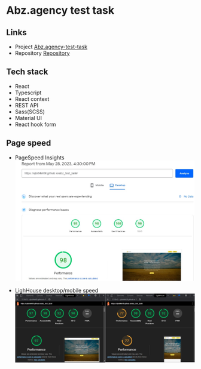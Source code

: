 # Abz.agency test task

## Links

- Project [Abz.agency-test-task](https://xjlott4eh9l.github.io/abz_test_task/)
- Repository [Repository](https://github.com/XJloTT4eH9l/abz_test_task)

## Tech stack
- React
- Typescript
- React context
- REST API
- Sass(SCSS)
- Material UI
- React hook form

## Page speed

- PageSpeed Insights
![PageSpeed Insights](/src/assets/img/computerPageSpeed.jpg "Computer page speed")

- LighHouse desktop/mobile speed
![LighHouse](/src/assets/img/lightHouse.jpg "LighHouse page speed")